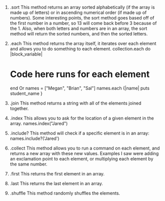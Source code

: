 1. .sort
    This method returns an array sorted alphabetically (if the array is made up of letters) or in ascending numerical order (if made up of numbers). Some interesting points, the sort method goes based off of the first number in a number, so 13 will come back before 3 because of the 1. Also, when both letters and numbers are in an array, the sort method will return the sorted numbers, and then the sorted letters.

1. .each
    This method returns the array itself, it iterates over each element and allows you to do something to each element.
    collection.each do |block_variable|
      # Code here runs for each element
    end
    Or
    names = ["Megan", "Brian", "Sal"]
    names.each {|name| puts student_name }

1. .join
    This method returns a string with all of the elements joined together.

1. .index
    This allows you to ask for the location of a given element in the array. names.index("Jared")

1. .include?
    This method will check if a specific element is in an array: names.include?('Jared')

1. .collect
    This method allows you to run a command on each element, and returns a new array with these new values. Examples I saw were adding an exclamation point to each element, or multiplying each element by the same number.

1. .first
    This returns the first element in an array.

1. .last
    This returns the last element in an array.

1. .shuffle
    This method randomly shuffles the elements.
